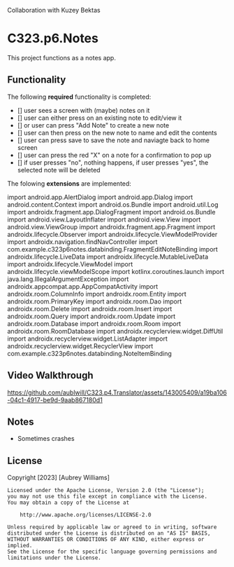 Collaboration with Kuzey Bektas

# C323.p6.Notes
This project functions as a notes app.

## Functionality 
The following **required** functionality is completed:
* [] user sees a screen with (maybe) notes on it
* [] user can either press on an existing note to edit/view it
* [] or user can press "Add Note" to create a new note
* [] user can then press on the new note to name and edit the contents
* [] user can press save to save the note and naviagte back to home screen
* [] user can press the red "X" on a note for a confirmation to pop up
* [] if user presses "no", nothing happens, if user presses "yes", the selected note will be deleted

The folowing **extensions** are implemented:

import android.app.AlertDialog
import android.app.Dialog
import android.content.Context
import android.os.Bundle
import android.util.Log
import androidx.fragment.app.DialogFragment
import android.os.Bundle
import android.view.LayoutInflater
import android.view.View
import android.view.ViewGroup
import androidx.fragment.app.Fragment
import androidx.lifecycle.Observer
import androidx.lifecycle.ViewModelProvider
import androidx.navigation.findNavController
import com.example.c323p6notes.databinding.FragmentEditNoteBinding
import androidx.lifecycle.LiveData
import androidx.lifecycle.MutableLiveData
import androidx.lifecycle.ViewModel
import androidx.lifecycle.viewModelScope
import kotlinx.coroutines.launch
import java.lang.IllegalArgumentException
import androidx.appcompat.app.AppCompatActivity
import androidx.room.ColumnInfo
import androidx.room.Entity
import androidx.room.PrimaryKey
import androidx.room.Dao
import androidx.room.Delete
import androidx.room.Insert
import androidx.room.Query
import androidx.room.Update
import androidx.room.Database
import androidx.room.Room
import androidx.room.RoomDatabase
import androidx.recyclerview.widget.DiffUtil
import androidx.recyclerview.widget.ListAdapter
import androidx.recyclerview.widget.RecyclerView
import com.example.c323p6notes.databinding.NoteItemBinding
  
## Video Walkthrough 



https://github.com/aublwill/C323.p4.Translator/assets/143005409/a19ba106-04c1-4917-be9d-9aab867180d1



## Notes
* Sometimes crashes

## License
Copyright [2023] [Aubrey Williams]

    Licensed under the Apache License, Version 2.0 (the "License");
    you may not use this file except in compliance with the License.
    You may obtain a copy of the License at

        http://www.apache.org/licenses/LICENSE-2.0

    Unless required by applicable law or agreed to in writing, software
    distributed under the License is distributed on an "AS IS" BASIS,
    WITHOUT WARRANTIES OR CONDITIONS OF ANY KIND, either express or implied.
    See the License for the specific language governing permissions and
    limitations under the License.

